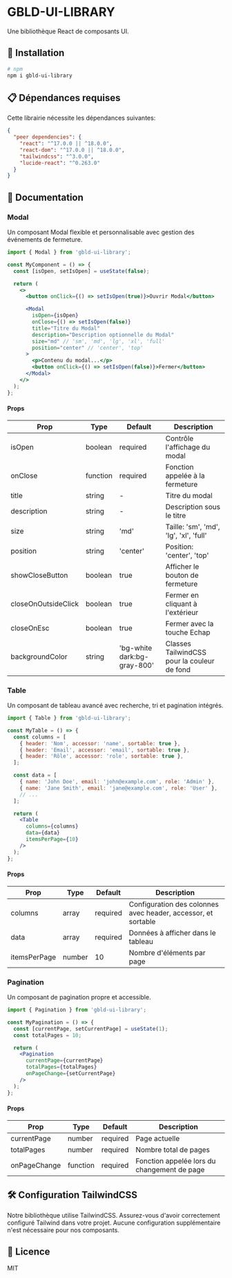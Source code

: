 # GBLD-UI-LIBRARY

Une bibliothèque React de composants UI.

## 🚀 Installation

```bash
# npm
npm i gbld-ui-library
```

## 📋 Dépendances requises

Cette librairie nécessite les dépendances suivantes:

```json
{
  "peer dependencies": {
    "react": "^17.0.0 || ^18.0.0",
    "react-dom": "^17.0.0 || ^18.0.0",
    "tailwindcss": "^3.0.0",
    "lucide-react": "^0.263.0"
  }
}
```

## 📖 Documentation

### Modal

Un composant Modal flexible et personnalisable avec gestion des événements de fermeture.

```jsx
import { Modal } from 'gbld-ui-library';

const MyComponent = () => {
  const [isOpen, setIsOpen] = useState(false);

  return (
    <>
      <button onClick={() => setIsOpen(true)}>Ouvrir Modal</button>

      <Modal
        isOpen={isOpen}
        onClose={() => setIsOpen(false)}
        title="Titre du Modal"
        description="Description optionnelle du Modal"
        size="md" // 'sm', 'md', 'lg', 'xl', 'full'
        position="center" // 'center', 'top'
      >
        <p>Contenu du modal...</p>
        <button onClick={() => setIsOpen(false)}>Fermer</button>
      </Modal>
    </>
  );
};
```

#### Props

| Prop | Type | Default | Description |
|------|------|---------|-------------|
| isOpen | boolean | required | Contrôle l'affichage du modal |
| onClose | function | required | Fonction appelée à la fermeture |
| title | string | - | Titre du modal |
| description | string | - | Description sous le titre |
| size | string | 'md' | Taille: 'sm', 'md', 'lg', 'xl', 'full' |
| position | string | 'center' | Position: 'center', 'top' |
| showCloseButton | boolean | true | Afficher le bouton de fermeture |
| closeOnOutsideClick | boolean | true | Fermer en cliquant à l'extérieur |
| closeOnEsc | boolean | true | Fermer avec la touche Echap |
| backgroundColor | string | 'bg-white dark:bg-gray-800' | Classes TailwindCSS pour la couleur de fond |

### Table

Un composant de tableau avancé avec recherche, tri et pagination intégrés.

```jsx
import { Table } from 'gbld-ui-library';

const MyTable = () => {
  const columns = [
    { header: 'Nom', accessor: 'name', sortable: true },
    { header: 'Email', accessor: 'email', sortable: true },
    { header: 'Rôle', accessor: 'role', sortable: true },
  ];

  const data = [
    { name: 'John Doe', email: 'john@example.com', role: 'Admin' },
    { name: 'Jane Smith', email: 'jane@example.com', role: 'User' },
    // ...
  ];

  return (
    <Table
      columns={columns}
      data={data}
      itemsPerPage={10}
    />
  );
};
```

#### Props

| Prop | Type | Default | Description |
|------|------|---------|-------------|
| columns | array | required | Configuration des colonnes avec header, accessor, et sortable |
| data | array | required | Données à afficher dans le tableau |
| itemsPerPage | number | 10 | Nombre d'éléments par page |

### Pagination

Un composant de pagination propre et accessible.

```jsx
import { Pagination } from 'gbld-ui-library';

const MyPagination = () => {
  const [currentPage, setCurrentPage] = useState(1);
  const totalPages = 10;

  return (
    <Pagination
      currentPage={currentPage}
      totalPages={totalPages}
      onPageChange={setCurrentPage}
    />
  );
};
```

#### Props

| Prop | Type | Default | Description |
|------|------|---------|-------------|
| currentPage | number | required | Page actuelle |
| totalPages | number | required | Nombre total de pages |
| onPageChange | function | required | Fonction appelée lors du changement de page |

## 🛠️ Configuration TailwindCSS

Notre bibliothèque utilise TailwindCSS. Assurez-vous d'avoir correctement configuré Tailwind dans votre projet. Aucune configuration supplémentaire n'est nécessaire pour nos composants.

## 📄 Licence

MIT